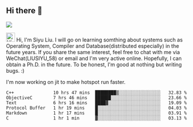 


<!--
**liusy58/liusy58** is a ✨ _special_ ✨ repository because its `README.md` (this file) appears on your GitHub profile.

Here are some ideas to get you started:

- 🔭 I’m currently working on ...
- 🌱 I’m currently learning ...
- 👯 I’m looking to collaborate on ...
- 🤔 I’m looking for help with ...
- 💬 Ask me about ...
- 📫 How to reach me: ...
- 😄 Pronouns: ...
- ⚡ Fun fact: ...
-->
<!--
![](https://komarev.com/ghpvc/?username=liusy58&color=brightgreen&label=PROFILE+VIEWS)




- 🔭 I’m currently working on my .
- 📫 How to reach me:plz contact me by [email](liusy58@,ail2.sysu.edu.cn) or WeChat(LIUSIYU_58)
- 🏫 I'm an undergraduate in Sun-Yat-sen University majoring in the computer science. Expected to graduate in Spring 2021.
- 👯 I'm now interested in System such as OS, Compiler and Database. 
- 🤔 I’m looking for help with Database System.
-->

## Hi there 👋
![](https://komarev.com/ghpvc/?username=liusy58&color=brightgreen&label=PROFILE+VIEWS)


<img height="25" src='https://qpluspicture.oss-cn-beijing.aliyuncs.com/6LjjQA/Hi.gif' alt='Hi' width="24"/> Hi, I'm Siyu Liu. I will go on learning somthing about systems such as Operating System, Compiler and Database(distributed especially) in the future years. If you share the same interest, feel free to chat with me via WeChat(LIUSIYU_58) or email and I'm very active online. Hopefully, I can obtain a Ph.D. in the future. To be honest, I'm good at nothing but writing bugs. :)
<p></p>

I'm now working on jit to make hotspot run faster.



 <!--START_SECTION:waka-->

```text
C++               10 hrs 47 mins  ████████▒░░░░░░░░░░░░░░░░   32.83 %
ObjectiveC        7 hrs 46 mins   ██████░░░░░░░░░░░░░░░░░░░   23.66 %
Text              6 hrs 16 mins   ████▓░░░░░░░░░░░░░░░░░░░░   19.09 %
Protocol Buffer   1 hr 19 mins    █░░░░░░░░░░░░░░░░░░░░░░░░   04.03 %
Markdown          1 hr 17 mins    █░░░░░░░░░░░░░░░░░░░░░░░░   03.91 %
C                 1 hr 1 min      ▓░░░░░░░░░░░░░░░░░░░░░░░░   03.13 %
```

<!--END_SECTION:waka-->
